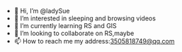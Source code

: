 - 👋 Hi, I’m @ladySue
- 👀 I’m interested in sleeping and browsing videos
- 🌱 I’m currently learning RS and GIS
- 💞️ I’m looking to collaborate on RS,maybe
- 📫 How to reach me my address:3505818749@qq.com

<!---
ladySue/ladySue is a ✨ special ✨ repository because its `README.md` (this file) appears on your GitHub profile.
You can click the Preview link to take a look at your changes.
--->
